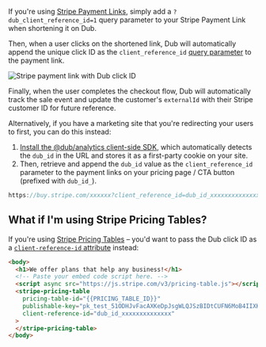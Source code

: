 If you're using [Stripe Payment Links](https://docs.stripe.com/payment-links), simply add a `?dub_client_reference_id=1` query parameter to your Stripe Payment Link when shortening it on Dub.

Then, when a user clicks on the shortened link, Dub will automatically append the unique click ID as the `client_reference_id` [query parameter](https://docs.stripe.com/payment-links/url-parameters) to the payment link.

![Stripe payment link with Dub click ID](https://assets.dub.co/cms/conversions-payment-links.jpg)

Finally, when the user completes the checkout flow, Dub will automatically track the sale event and update the customer's `externalId` with their Stripe customer ID for future reference.

Alternatively, if you have a marketing site that you're redirecting your users to first, you can do this instead:

1. [Install the @dub/analytics client-side SDK](/sdks/client-side/introduction), which automatically detects the `dub_id` in the URL and stores it as a first-party cookie on your site.
2. Then, retrieve and append the `dub_id` value as the `client_reference_id` parameter to the payment links on your pricing page / CTA button (prefixed with `dub_id_`).

```javascript
https://buy.stripe.com/xxxxxx?client_reference_id=dub_id_xxxxxxxxxxxxxx
```

## What if I'm using Stripe Pricing Tables?

If you're using [Stripe Pricing Tables](https://docs.stripe.com/payments/checkout/pricing-table) – you'd want to pass the Dub click ID as a [`client-reference-id` attribute](https://docs.stripe.com/payments/checkout/pricing-table#handle-fulfillment-with-the-stripe-api) instead:

```html
<body>
  <h1>We offer plans that help any business!</h1>
  <!-- Paste your embed code script here. -->
  <script async src="https://js.stripe.com/v3/pricing-table.js"></script>
  <stripe-pricing-table
    pricing-table-id="{{PRICING_TABLE_ID}}"
    publishable-key="pk_test_51ODHJvFacAXKeDpJsgWLQJSzBIDtCUFN6MoB4IIXKJDfWdFmiEO4JuvAU1A0Y2Ri4m4q1egIfwYy3s72cUBRCwXC00GQhEZuXa"
    client-reference-id="dub_id_xxxxxxxxxxxxxx"
  >
  </stripe-pricing-table>
</body>
```
